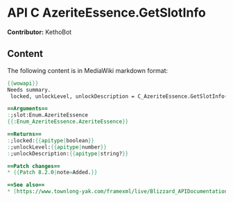 # API C AzeriteEssence.GetSlotInfo

**Contributor:** KethoBot

## Content

The following content is in MediaWiki markdown format:

```mediawiki
{{wowapi}}
Needs summary.
 locked, unlockLevel, unlockDescription = C_AzeriteEssence.GetSlotInfo(slot)

==Arguments==
:;slot:Enum.AzeriteEssence
{{:Enum_AzeriteEssence.AzeriteEssence}}

==Returns==
:;locked:{{apitype|boolean}}
:;unlockLevel:{{apitype|number}}
:;unlockDescription:{{apitype|string?}}

==Patch changes==
* {{Patch 8.2.0|note=Added.}}

==See also==
* [https://www.townlong-yak.com/framexml/live/Blizzard_APIDocumentation#C_AzeriteEssence.GetSlotInfo Blizzard API Documentation]
```